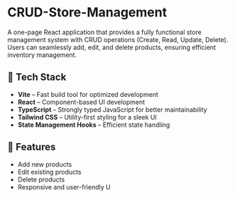 # CRUD-Store-Management

A one-page React application that provides a fully functional store management system with CRUD operations (Create, Read, Update, Delete). Users can seamlessly add, edit, and delete products, ensuring efficient inventory management.

## 🚀 Tech Stack
- **Vite** – Fast build tool for optimized development
- **React** – Component-based UI development
- **TypeScript** – Strongly typed JavaScript for better maintainability
- **Tailwind CSS** – Utility-first styling for a sleek UI
- **State Management Hooks** – Efficient state handling

## 🎯 Features
- Add new products
- Edit existing products
- Delete products
- Responsive and user-friendly U

